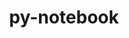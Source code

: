 ---
title: "py-notebook"
layout: cache
categories: [package, develop-2023-12-10]
meta: {"versions": ["6.4.12", "6.5.4"], "compilers": ["gcc@=11.1.0", "gcc@=11.4.0", "gcc@=9.4.0", "oneapi@=2023.2.0"], "oss": ["ubuntu20.04"], "platforms": ["linux"], "targets": ["neoverse_v1", "ppc64le", "x86_64_v3"], "stacks": ["data-vis-sdk", "e4s", "e4s-neoverse_v1", "e4s-oneapi", "e4s-power", "root"], "num_specs": 11, "num_specs_by_stack": {"root": 11, "e4s-neoverse_v1": 2, "e4s-power": 2, "data-vis-sdk": 1, "e4s": 3, "e4s-oneapi": 3}}
spec_details: [{"hash": "zyq2ytgkjw4esuj5aflg6np3s5mrljqi", "compiler": "gcc@=11.4.0", "versions": ["6.5.4"], "os": "ubuntu20.04", "platform": "linux", "target": "neoverse_v1", "variants": ["build_system=python_pip"], "stacks": ["root", "e4s-neoverse_v1"], "size": "-", "tarball": "https://binaries.spack.io/releases/develop-2023-12-10/build_cache/linux-ubuntu20.04-neoverse_v1/gcc-11.4.0/py-notebook-6.5.4/linux-ubuntu20.04-neoverse_v1-gcc-11.4.0-py-notebook-6.5.4-zyq2ytgkjw4esuj5aflg6np3s5mrljqi.spack"}, {"hash": "da5qy7dhhm2boogvvserl5mb2he5tcdd", "compiler": "gcc@=11.4.0", "versions": ["6.4.12"], "os": "ubuntu20.04", "platform": "linux", "target": "neoverse_v1", "variants": ["build_system=python_pip"], "stacks": ["root", "e4s-neoverse_v1"], "size": "-", "tarball": "https://binaries.spack.io/releases/develop-2023-12-10/build_cache/linux-ubuntu20.04-neoverse_v1/gcc-11.4.0/py-notebook-6.4.12/linux-ubuntu20.04-neoverse_v1-gcc-11.4.0-py-notebook-6.4.12-da5qy7dhhm2boogvvserl5mb2he5tcdd.spack"}, {"hash": "wqsjk2wadvb7tjrd2j5dcnnbet2lidhd", "compiler": "gcc@=9.4.0", "versions": ["6.5.4"], "os": "ubuntu20.04", "platform": "linux", "target": "ppc64le", "variants": ["build_system=python_pip"], "stacks": ["root", "e4s-power"], "size": "-", "tarball": "https://binaries.spack.io/releases/develop-2023-12-10/build_cache/linux-ubuntu20.04-ppc64le/gcc-9.4.0/py-notebook-6.5.4/linux-ubuntu20.04-ppc64le-gcc-9.4.0-py-notebook-6.5.4-wqsjk2wadvb7tjrd2j5dcnnbet2lidhd.spack"}, {"hash": "4kwfupodhrqnayt3jxns3cuho7p32qqb", "compiler": "gcc@=9.4.0", "versions": ["6.4.12"], "os": "ubuntu20.04", "platform": "linux", "target": "ppc64le", "variants": ["build_system=python_pip"], "stacks": ["root", "e4s-power"], "size": "-", "tarball": "https://binaries.spack.io/releases/develop-2023-12-10/build_cache/linux-ubuntu20.04-ppc64le/gcc-9.4.0/py-notebook-6.4.12/linux-ubuntu20.04-ppc64le-gcc-9.4.0-py-notebook-6.4.12-4kwfupodhrqnayt3jxns3cuho7p32qqb.spack"}, {"hash": "i6dpmiqfzyp24zzc7ymzex7225hvrfs3", "compiler": "gcc@=11.1.0", "versions": ["6.5.4"], "os": "ubuntu20.04", "platform": "linux", "target": "x86_64_v3", "variants": ["build_system=python_pip"], "stacks": ["root", "data-vis-sdk"], "size": "-", "tarball": "https://binaries.spack.io/releases/develop-2023-12-10/build_cache/linux-ubuntu20.04-x86_64_v3/gcc-11.1.0/py-notebook-6.5.4/linux-ubuntu20.04-x86_64_v3-gcc-11.1.0-py-notebook-6.5.4-i6dpmiqfzyp24zzc7ymzex7225hvrfs3.spack"}, {"hash": "xwt3zlwzpf6f62ssmbw2gwcbt655ewqc", "compiler": "gcc@=11.4.0", "versions": ["6.5.4"], "os": "ubuntu20.04", "platform": "linux", "target": "x86_64_v3", "variants": ["build_system=python_pip"], "stacks": ["e4s", "root"], "size": "-", "tarball": "https://binaries.spack.io/releases/develop-2023-12-10/build_cache/linux-ubuntu20.04-x86_64_v3/gcc-11.4.0/py-notebook-6.5.4/linux-ubuntu20.04-x86_64_v3-gcc-11.4.0-py-notebook-6.5.4-xwt3zlwzpf6f62ssmbw2gwcbt655ewqc.spack"}, {"hash": "7omrdmxoozyxvfacd57zoif2pavixjfn", "compiler": "gcc@=11.4.0", "versions": ["6.5.4"], "os": "ubuntu20.04", "platform": "linux", "target": "x86_64_v3", "variants": ["build_system=python_pip"], "stacks": ["e4s", "root"], "size": "-", "tarball": "https://binaries.spack.io/releases/develop-2023-12-10/build_cache/linux-ubuntu20.04-x86_64_v3/gcc-11.4.0/py-notebook-6.5.4/linux-ubuntu20.04-x86_64_v3-gcc-11.4.0-py-notebook-6.5.4-7omrdmxoozyxvfacd57zoif2pavixjfn.spack"}, {"hash": "sv5lg2hoecxmtiv5ly4ayy2ihilyizwj", "compiler": "gcc@=11.4.0", "versions": ["6.4.12"], "os": "ubuntu20.04", "platform": "linux", "target": "x86_64_v3", "variants": ["build_system=python_pip"], "stacks": ["e4s", "root"], "size": "-", "tarball": "https://binaries.spack.io/releases/develop-2023-12-10/build_cache/linux-ubuntu20.04-x86_64_v3/gcc-11.4.0/py-notebook-6.4.12/linux-ubuntu20.04-x86_64_v3-gcc-11.4.0-py-notebook-6.4.12-sv5lg2hoecxmtiv5ly4ayy2ihilyizwj.spack"}, {"hash": "kxvkuzpywchn6gbkmw2fcuo3ya6xrcno", "compiler": "oneapi@=2023.2.0", "versions": ["6.5.4"], "os": "ubuntu20.04", "platform": "linux", "target": "x86_64_v3", "variants": ["build_system=python_pip"], "stacks": ["e4s-oneapi", "root"], "size": "-", "tarball": "https://binaries.spack.io/releases/develop-2023-12-10/build_cache/linux-ubuntu20.04-x86_64_v3/oneapi-2023.2.0/py-notebook-6.5.4/linux-ubuntu20.04-x86_64_v3-oneapi-2023.2.0-py-notebook-6.5.4-kxvkuzpywchn6gbkmw2fcuo3ya6xrcno.spack"}, {"hash": "f7qay7w5uyjcrokt4dqthg2wk4kggfyy", "compiler": "oneapi@=2023.2.0", "versions": ["6.5.4"], "os": "ubuntu20.04", "platform": "linux", "target": "x86_64_v3", "variants": ["build_system=python_pip"], "stacks": ["e4s-oneapi", "root"], "size": "-", "tarball": "https://binaries.spack.io/releases/develop-2023-12-10/build_cache/linux-ubuntu20.04-x86_64_v3/oneapi-2023.2.0/py-notebook-6.5.4/linux-ubuntu20.04-x86_64_v3-oneapi-2023.2.0-py-notebook-6.5.4-f7qay7w5uyjcrokt4dqthg2wk4kggfyy.spack"}, {"hash": "r52yvzka5ozmyk3ktpqi5ga6hc2z26wx", "compiler": "oneapi@=2023.2.0", "versions": ["6.4.12"], "os": "ubuntu20.04", "platform": "linux", "target": "x86_64_v3", "variants": ["build_system=python_pip"], "stacks": ["e4s-oneapi", "root"], "size": "-", "tarball": "https://binaries.spack.io/releases/develop-2023-12-10/build_cache/linux-ubuntu20.04-x86_64_v3/oneapi-2023.2.0/py-notebook-6.4.12/linux-ubuntu20.04-x86_64_v3-oneapi-2023.2.0-py-notebook-6.4.12-r52yvzka5ozmyk3ktpqi5ga6hc2z26wx.spack"}]
---